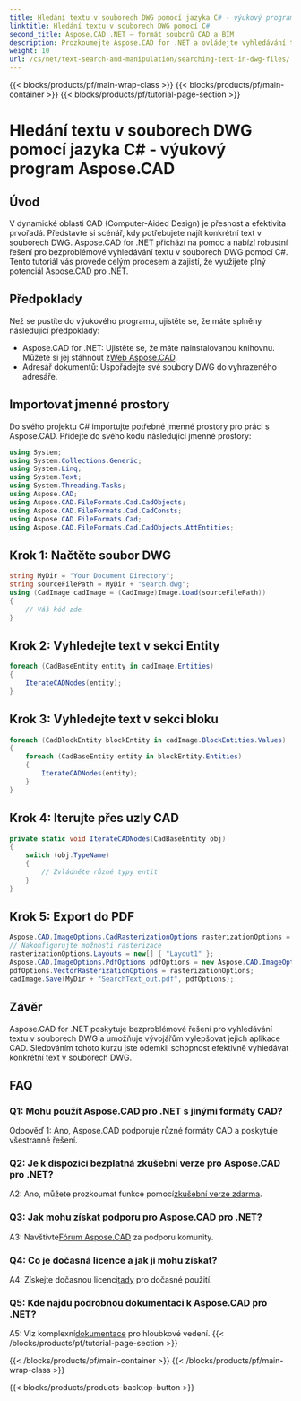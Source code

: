 ```yaml
---
title: Hledání textu v souborech DWG pomocí jazyka C# - výukový program Aspose.CAD
linktitle: Hledání textu v souborech DWG pomocí C#
second_title: Aspose.CAD .NET – formát souborů CAD a BIM
description: Prozkoumejte Aspose.CAD for .NET a ovládejte vyhledávání textu v souborech DWG pomocí tohoto podrobného průvodce. Vylepšete své CAD aplikace ještě dnes!
weight: 10
url: /cs/net/text-search-and-manipulation/searching-text-in-dwg-files/
---
```


{{< blocks/products/pf/main-wrap-class >}}
{{< blocks/products/pf/main-container >}}
{{< blocks/products/pf/tutorial-page-section >}}

# Hledání textu v souborech DWG pomocí jazyka C# - výukový program Aspose.CAD

## Úvod

V dynamické oblasti CAD (Computer-Aided Design) je přesnost a efektivita prvořadá. Představte si scénář, kdy potřebujete najít konkrétní text v souborech DWG. Aspose.CAD for .NET přichází na pomoc a nabízí robustní řešení pro bezproblémové vyhledávání textu v souborech DWG pomocí C#. Tento tutoriál vás provede celým procesem a zajistí, že využijete plný potenciál Aspose.CAD pro .NET.

## Předpoklady

Než se pustíte do výukového programu, ujistěte se, že máte splněny následující předpoklady:
-  Aspose.CAD for .NET: Ujistěte se, že máte nainstalovanou knihovnu. Můžete si jej stáhnout z[Web Aspose.CAD](https://releases.aspose.com/cad/net/).
- Adresář dokumentů: Uspořádejte své soubory DWG do vyhrazeného adresáře.

## Importovat jmenné prostory

Do svého projektu C# importujte potřebné jmenné prostory pro práci s Aspose.CAD. Přidejte do svého kódu následující jmenné prostory:

```csharp
using System;
using System.Collections.Generic;
using System.Linq;
using System.Text;
using System.Threading.Tasks;
using Aspose.CAD;
using Aspose.CAD.FileFormats.Cad.CadObjects;
using Aspose.CAD.FileFormats.Cad.CadConsts;
using Aspose.CAD.FileFormats.Cad;
using Aspose.CAD.FileFormats.Cad.CadObjects.AttEntities;
```

## Krok 1: Načtěte soubor DWG

```csharp
string MyDir = "Your Document Directory";
string sourceFilePath = MyDir + "search.dwg";
using (CadImage cadImage = (CadImage)Image.Load(sourceFilePath))
{
    // Váš kód zde
}
```

## Krok 2: Vyhledejte text v sekci Entity

```csharp
foreach (CadBaseEntity entity in cadImage.Entities)
{
    IterateCADNodes(entity);
}
```

## Krok 3: Vyhledejte text v sekci bloku

```csharp
foreach (CadBlockEntity blockEntity in cadImage.BlockEntities.Values)
{
    foreach (CadBaseEntity entity in blockEntity.Entities)
    {
        IterateCADNodes(entity);
    }
}
```

## Krok 4: Iterujte přes uzly CAD

```csharp
private static void IterateCADNodes(CadBaseEntity obj)
{
    switch (obj.TypeName)
    {
        // Zvládněte různé typy entit
    }
}
```

## Krok 5: Export do PDF

```csharp
Aspose.CAD.ImageOptions.CadRasterizationOptions rasterizationOptions = new Aspose.CAD.ImageOptions.CadRasterizationOptions();
// Nakonfigurujte možnosti rasterizace
rasterizationOptions.Layouts = new[] { "Layout1" };
Aspose.CAD.ImageOptions.PdfOptions pdfOptions = new Aspose.CAD.ImageOptions.PdfOptions();
pdfOptions.VectorRasterizationOptions = rasterizationOptions;
cadImage.Save(MyDir + "SearchText_out.pdf", pdfOptions);
```

## Závěr

Aspose.CAD for .NET poskytuje bezproblémové řešení pro vyhledávání textu v souborech DWG a umožňuje vývojářům vylepšovat jejich aplikace CAD. Sledováním tohoto kurzu jste odemkli schopnost efektivně vyhledávat konkrétní text v souborech DWG.

## FAQ

### Q1: Mohu použít Aspose.CAD pro .NET s jinými formáty CAD?

Odpověď 1: Ano, Aspose.CAD podporuje různé formáty CAD a poskytuje všestranné řešení.

### Q2: Je k dispozici bezplatná zkušební verze pro Aspose.CAD pro .NET?

 A2: Ano, můžete prozkoumat funkce pomocí[zkušební verze zdarma](https://releases.aspose.com/).

### Q3: Jak mohu získat podporu pro Aspose.CAD pro .NET?

 A3: Navštivte[Fórum Aspose.CAD](https://forum.aspose.com/c/cad/19) za podporu komunity.

### Q4: Co je dočasná licence a jak ji mohu získat?

 A4: Získejte dočasnou licenci[tady](https://purchase.aspose.com/temporary-license/) pro dočasné použití.

### Q5: Kde najdu podrobnou dokumentaci k Aspose.CAD pro .NET?

 A5: Viz komplexní[dokumentace](https://reference.aspose.com/cad/net/) pro hloubkové vedení.
{{< /blocks/products/pf/tutorial-page-section >}}

{{< /blocks/products/pf/main-container >}}
{{< /blocks/products/pf/main-wrap-class >}}

{{< blocks/products/products-backtop-button >}}
